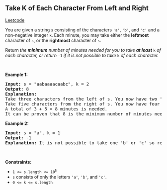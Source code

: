 ## Take K of Each Character From Left and Right
[Leetcode](https://leetcode.com/problems/take-k-of-each-character-from-left-and-right)
<p>You are given a string <code>s</code> consisting of the characters <code>'a'</code>, <code>'b'</code>, and <code>'c'</code> and a non-negative integer <code>k</code>. Each minute, you may take either the <strong>leftmost</strong> character of <code>s</code>, or the <strong>rightmost</strong> character of <code>s</code>.</p>

<p>Return<em> the <strong>minimum</strong> number of minutes needed for you to take <strong>at least</strong> </em><code>k</code><em> of each character, or return </em><code>-1</code><em> if it is not possible to take </em><code>k</code><em> of each character.</em></p>

<p>&nbsp;</p>
<p><strong class="example">Example 1:</strong></p>

<pre><strong>Input:</strong> s = "aabaaaacaabc", k = 2
<strong>Output:</strong> 8
<strong>Explanation:</strong> 
Take three characters from the left of s. You now have two 'a' characters, and one 'b' character.
Take five characters from the right of s. You now have four 'a' characters, two 'b' characters, and two 'c' characters.
A total of 3 + 5 = 8 minutes is needed.
It can be proven that 8 is the minimum number of minutes needed.
</pre>

<p><strong class="example">Example 2:</strong></p>

<pre><strong>Input:</strong> s = "a", k = 1
<strong>Output:</strong> -1
<strong>Explanation:</strong> It is not possible to take one 'b' or 'c' so return -1.
</pre>

<p>&nbsp;</p>
<p><strong>Constraints:</strong></p>

<ul>
	<li><code>1 &lt;= s.length &lt;= 10<sup>5</sup></code></li>
	<li><code>s</code> consists of only the letters <code>'a'</code>, <code>'b'</code>, and <code>'c'</code>.</li>
	<li><code>0 &lt;= k &lt;= s.length</code></li>
</ul>
